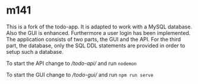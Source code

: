 # m141
This is a fork of the todo-app.
It is adapted to work with a MySQL database. Also the GUI is enhanced. Furthermore a user login has been implemented.
The application consists of two parts, the GUI and the API. For the third part, the database, only the SQL DDL statements are provided in order to setup such a database.

To start the API change to */todo-api/* and run ```nodemon```

To start the GUI change to */todo-gui/* and run ```npm run serve```
